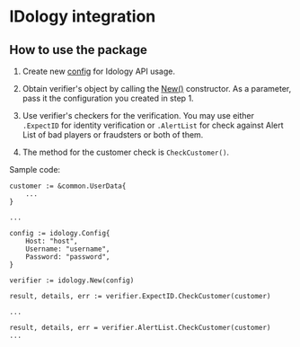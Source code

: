 # IDology integration

## How to use the package

1) Create new [config](../contract.go#9) for Idology API usage.

2) Obtain verifier's object by calling the [New()](../contract.go#25) constructor. As a parameter, pass it the configuration you created in step 1.

3) Use verifier's checkers for the verification. You may use either `.ExpectID` for identity verification or `.AlertList` for check against Alert List of bad players or fraudsters or both of them.

4) The method for the customer check is `CheckCustomer()`.

Sample code:

```Golang
customer := &common.UserData{
    ...
}

...

config := idology.Config{
    Host: "host",
    Username: "username",
    Password: "password",
}

verifier := idology.New(config)

result, details, err := verifier.ExpectID.CheckCustomer(customer)

...

result, details, err = verifier.AlertList.CheckCustomer(customer)
...
```
